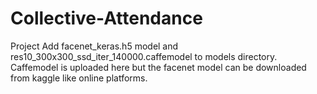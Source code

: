 # Collective-Attendance
Project 
Add facenet_keras.h5 model and res10_300x300_ssd_iter_140000.caffemodel to models directory. Caffemodel is uploaded here but the facenet model can be downloaded from kaggle like online platforms.

